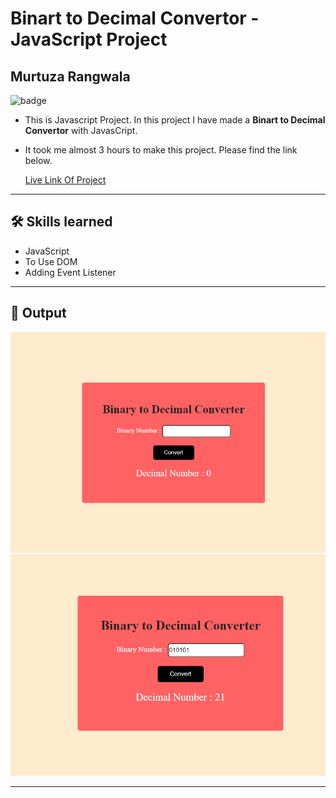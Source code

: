 # Binart to Decimal Convertor - JavaScript Project

## Murtuza Rangwala

![badge](https://img.shields.io/badge/Tech-HTML%20CSS%20JS-brightgreen)

- This is Javascript Project. In this project I have made a **Binart to Decimal Convertor** with JavasCript.

- It took me almost 3 hours to make this project. Please find the link below.

  [Live Link Of Project](https://mk-binary2decimal.netlify.app/)

---

## 🛠 Skills learned

- JavaScript
- To Use DOM
- Adding Event Listener

---

## 🎥 Output

![input](./img/01.PNG)
![input](./img/02.PNG)

---

